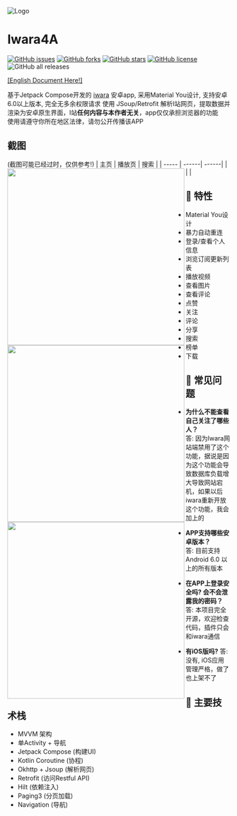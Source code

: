 ![Logo](/app/src/main/res/mipmap-xxhdpi/ducky.png)
# Iwara4A
[![GitHub issues](https://img.shields.io/github/issues/jiangdashao/iwara4a)](https://github.com/jiangdashao/iwara4a/issues)
[![GitHub forks](https://img.shields.io/github/forks/jiangdashao/iwara4a)](https://github.com/jiangdashao/iwara4a/network)
[![GitHub stars](https://img.shields.io/github/stars/jiangdashao/iwara4a)](https://github.com/jiangdashao/iwara4a/stargazers)
[![GitHub license](https://img.shields.io/github/license/jiangdashao/iwara4a)](https://github.com/jiangdashao/iwara4a)
![GitHub all releases](https://img.shields.io/github/downloads/jiangdashao/iwara4a/total)

[[English Document Here!]](/art/doc/README_EN.md)

基于Jetpack Compose开发的 [iwara](https://iwara.tv) 安卓app, 采用Material You设计, 支持安卓6.0以上版本, 完全无多余权限请求
使用 JSoup/Retrofit 解析I站网页，提取数据并渲染为安卓原生界面，I站**任何内容与本作者无关**，app仅仅承担浏览器的功能   
使用请遵守你所在地区法律，请勿公开传播该APP

## 截图
(截图可能已经过时，仅供参考!)
| 主页 | 播放页 | 搜索 |
| ----- | ------| ------|
| <img src="art/index.png" align="left" height="400">| <img src="art/play.png" align="left" height="400"> | <img src="art/search.png" align="left" height="400">

## 🚩 特性
* Material You设计
* 暴力自动重连
* 登录/查看个人信息
* 浏览订阅更新列表
* 播放视频
* 查看图片
* 查看评论
* 点赞
* 关注
* 评论
* 分享  
* 搜索
* 榜单
* 下载

## 🧭 常见问题
* **为什么不能查看自己关注了哪些人？**   
  答: 因为Iwara网站端禁用了这个功能，据说是因为这个功能会导致数据库负载增大导致网站宕机，如果以后iwara重新开放这个功能，我会加上的

* **APP支持哪些安卓版本？**   
  答: 目前支持Android 6.0 以上的所有版本
  
* **在APP上登录安全吗? 会不会泄露我的密码？**   
  答: 本项目完全开源，欢迎检查代码，插件只会和iwara通信

* **有iOS版吗?**
  答: 没有, iOS应用管理严格，做了也上架不了 

## 🎨 主要技术栈
* MVVM 架构
* 单Activity + 导航
* Jetpack Compose (构建UI)
* Kotlin Coroutine (协程)
* Okhttp + Jsoup (解析网页)
* Retrofit (访问Restful API)
* Hilt (依赖注入)
* Paging3 (分页加载)
* Navigation (导航)
